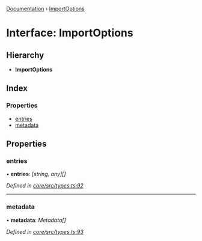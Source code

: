 [Documentation](../README.md) › [ImportOptions](importoptions.md)

# Interface: ImportOptions

## Hierarchy

* **ImportOptions**

## Index

### Properties

* [entries](importoptions.md#entries)
* [metadata](importoptions.md#metadata)

## Properties

###  entries

• **entries**: *[string, any][]*

*Defined in [core/src/types.ts:92](https://github.com/badbatch/cachemap/blob/141407d/packages/core/src/types.ts#L92)*

___

###  metadata

• **metadata**: *Metadata[]*

*Defined in [core/src/types.ts:93](https://github.com/badbatch/cachemap/blob/141407d/packages/core/src/types.ts#L93)*
